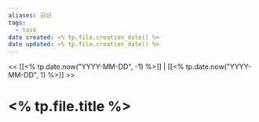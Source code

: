 ```yaml
---
aliases: 日记
tags:
  - task
date created: <% tp.file.creation_date() %>
date updated: <% tp.file.creation_date() %>
---
```


<< [[<% tp.date.now("YYYY-MM-DD", -1) %>]] | [[<% tp.date.now("YYYY-MM-DD", 1) %>]] >>

# <% tp.file.title %>

